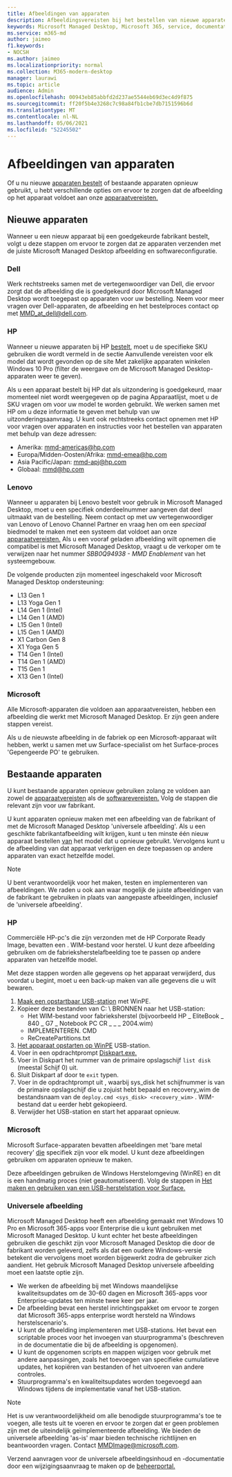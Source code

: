 ```yaml
---
title: Afbeeldingen van apparaten
description: Afbeeldingsvereisten bij het bestellen van nieuwe apparaten of het hergebruiken van bestaande apparaten
keywords: Microsoft Managed Desktop, Microsoft 365, service, documentatie
ms.service: m365-md
author: jaimeo
f1.keywords:
- NOCSH
ms.author: jaimeo
ms.localizationpriority: normal
ms.collection: M365-modern-desktop
manager: laurawi
ms.topic: article
audience: Admin
ms.openlocfilehash: 00943eb85abbfd2d237ae5544eb69d3ec4d9f875
ms.sourcegitcommit: ff20f5b4e3268c7c98a84fb1cbe7db7151596b6d
ms.translationtype: MT
ms.contentlocale: nl-NL
ms.lasthandoff: 05/06/2021
ms.locfileid: "52245502"
---
```

# <a name="device-images"></a>Afbeeldingen van apparaten


Of u nu nieuwe [](#existing-devices) [apparaten bestelt](#new-devices) of bestaande apparaten opnieuw gebruikt, u hebt verschillende opties om ervoor te zorgen dat de afbeelding op het apparaat voldoet aan onze [apparaatvereisten.](device-requirements.md#check-hardware-requirements)

## <a name="new-devices"></a>Nieuwe apparaten
Wanneer u een nieuw [](device-requirements.md#minimum-requirements)apparaat bij een goedgekeurde fabrikant bestelt, volgt u deze stappen om ervoor te zorgen dat ze apparaten verzenden met de juiste Microsoft Managed Desktop afbeelding en softwareconfiguratie.

### <a name="dell"></a>Dell
Werk rechtstreeks samen met de vertegenwoordiger van Dell, die ervoor zorgt dat de afbeelding die is goedgekeurd door Microsoft Managed Desktop wordt toegepast op apparaten voor uw bestelling. Neem voor meer vragen over Dell-apparaten, de afbeelding en het bestelproces contact op met MMD_at_dell@dell.com.

### <a name="hp"></a>HP 
Wanneer u nieuwe apparaten bij HP [bestelt,](https://www.microsoft.com/windowsforbusiness/view-all-devices) moet u de specifieke SKU gebruiken die wordt vermeld in de sectie Aanvullende vereisten voor elk model dat wordt gevonden op de site Met zakelijke apparaten winkelen Windows 10 Pro (filter de weergave om de Microsoft Managed Desktop-apparaten weer te geven).

Als u een apparaat bestelt bij HP dat [](customizing.md) als uitzondering is goedgekeurd, maar momenteel niet wordt weergegeven op de pagina Apparaatlijst, moet u de SKU vragen om voor uw model te worden gebruikt. We werken samen met HP om u deze informatie te geven met behulp van uw uitzonderingsaanvraag. U kunt ook rechtstreeks contact opnemen met HP voor vragen over apparaten en instructies voor het bestellen van apparaten met behulp van deze adressen:
 
- Amerika: mmd-americas@hp.com
- Europa/Midden-Oosten/Afrika: mmd-emea@hp.com
- Asia Pacific/Japan: mmd-apj@hp.com
- Globaal: mmd@hp.com

### <a name="lenovo"></a>Lenovo
Wanneer u apparaten bij Lenovo bestelt voor gebruik in Microsoft Managed Desktop, moet u een specifiek onderdeelnummer aangeven dat deel uitmaakt van de bestelling. Neem contact op met uw vertegenwoordiger van Lenovo of Lenovo Channel Partner en vraag hen om een *speciaal* biedmodel te maken met een systeem dat voldoet aan onze [apparaatvereisten.](device-requirements.md#minimum-requirements) Als u een vooraf geladen afbeelding wilt opnemen die compatibel is met Microsoft Managed Desktop, vraagt u de verkoper om te verwijzen naar het nummer *SBB0Q94938 - MMD Enablement* van het systeemgebouw.

De volgende producten zijn momenteel ingeschakeld voor Microsoft Managed Desktop ondersteuning:

- L13 Gen 1
- L13 Yoga Gen 1
- L14 Gen 1 (Intel)
- L14 Gen 1 (AMD)
- L15 Gen 1 (Intel)
- L15 Gen 1 (AMD)
- X1 Carbon Gen 8
- X1 Yoga Gen 5
- T14 Gen 1 (Intel)
- T14 Gen 1 (AMD)
- T15 Gen 1
- X13 Gen 1 (Intel)


### <a name="microsoft"></a>Microsoft
Alle Microsoft-apparaten die voldoen aan apparaatvereisten, hebben een afbeelding die werkt met Microsoft Managed Desktop. Er zijn geen andere stappen vereist.

Als u de nieuwste afbeelding in de fabriek op een Microsoft-apparaat wilt hebben, werkt u samen met uw Surface-specialist om het Surface-proces 'Gepengeerde PO' te gebruiken.

## <a name="existing-devices"></a>Bestaande apparaten

U kunt bestaande apparaten opnieuw gebruiken zolang ze voldoen aan zowel de [apparaatvereisten](device-requirements.md#minimum-requirements) als de [softwarevereisten.](device-requirements.md#installed-software) Volg de stappen die relevant zijn voor uw fabrikant.

U kunt apparaten opnieuw maken met een afbeelding van de fabrikant of met de Microsoft Managed Desktop 'universele afbeelding'. Als u een geschikte fabrikantafbeelding wilt krijgen, kunt u ten minste één nieuw apparaat bestellen [van](#new-devices) het model dat u opnieuw gebruikt. Vervolgens kunt u de afbeelding van dat apparaat verkrijgen en deze toepassen op andere apparaten van exact hetzelfde model.

> [!NOTE]
> U bent verantwoordelijk voor het maken, testen en implementeren van afbeeldingen. We raden u ook aan waar mogelijk de juiste afbeeldingen van de fabrikant te gebruiken in plaats van aangepaste afbeeldingen, inclusief de 'universele afbeelding'.

### <a name="hp"></a>HP

Commerciële HP-pc's die zijn verzonden met de HP Corporate Ready Image, bevatten een . WIM-bestand voor herstel. U kunt deze afbeelding gebruiken om de fabrieksherstelafbeelding toe te passen op andere apparaten van hetzelfde model.

Met deze stappen worden alle gegevens op het apparaat verwijderd, dus voordat u begint, moet u een back-up maken van alle gegevens die u wilt bewaren.

1. [Maak een opstartbaar USB-station](https://docs.microsoft.com/windows-hardware/manufacture/desktop/winpe-create-usb-bootable-drive) met WinPE.
2. Kopieer deze bestanden van C: \\ BRONNEN naar het USB-station:
    - Het WIM-bestand voor fabrieksherstel (bijvoorbeeld HP \_ EliteBook \_ 840 \_ G7 \_ Notebook PC CR \_ \_ \_ 2004.wim)
    - IMPLEMENTEREN. CMD
    - ReCreatePartitions.txt
3. [Het apparaat opstarten op WinPE](https://store.hp.com/us/en/tech-takes/how-to-boot-from-usb-drive-on-windows-10-pcs) USB-station.
4. Voer in een opdrachtprompt [Diskpart.exe. ](https://docs.microsoft.com/windows-server/administration/windows-commands/diskpart#additional-references)
5. Voer in Diskpart het nummer van de primaire opslagschijf `list disk` (meestal Schijf 0) uit.
6. Sluit Diskpart af door te `exit` typen.
7. Voer in de opdrachtprompt uit , waarbij sys_disk het schijfnummer is van de primaire opslagschijf die u zojuist hebt bepaald en recovery_wim de bestandsnaam van de `deploy.cmd <sys_disk> <recovery_wim>` .   WIM-bestand dat u eerder hebt gekopieerd.
8. Verwijder het USB-station en start het apparaat opnieuw.

### <a name="microsoft"></a>Microsoft 

Microsoft Surface-apparaten bevatten afbeeldingen met 'bare metal recovery' [die](https://support.microsoft.com/en-us/surfacerecoveryimage) specifiek zijn voor elk model. U kunt deze afbeeldingen gebruiken om apparaten opnieuw te maken.

Deze afbeeldingen gebruiken de Windows Herstelomgeving (WinRE) en dit is een handmatig proces (niet geautomatiseerd). Volg de stappen in [Het maken en gebruiken van een USB-herstelstation voor Surface.](https://support.microsoft.com/surface/creating-and-using-a-usb-recovery-drive-for-surface-677852e2-ed34-45cb-40ef-398fc7d62c07)


### <a name="universal-image"></a>Universele afbeelding
Microsoft Managed Desktop heeft een afbeelding gemaakt met Windows 10 Pro en Microsoft 365-apps voor Enterprise die u kunt gebruiken met Microsoft Managed Desktop. U kunt echter het beste afbeeldingen gebruiken die geschikt zijn voor Microsoft Managed Desktop die door de fabrikant worden geleverd, zelfs als dat een oudere Windows-versie betekent die vervolgens moet worden bijgewerkt zodra de gebruiker zich aandient. Het gebruik Microsoft Managed Desktop universele afbeelding moet een laatste optie zijn.

- We werken de afbeelding bij met Windows maandelijkse kwaliteitsupdates om de 30-60 dagen en Microsoft 365-apps voor Enterprise-updates ten minste twee keer per jaar.
- De afbeelding bevat een herstel inrichtingspakket om ervoor te zorgen dat Microsoft 365-apps enterprise wordt hersteld na Windows herstelscenario's.
- U kunt de afbeelding implementeren met USB-stations. Het bevat een scriptable proces voor het invoegen van stuurprogramma's (beschreven in de documentatie die bij de afbeelding is opgenomen).
- U kunt de opgenomen scripts en mappen wijzigen voor gebruik met andere aanpassingen, zoals het toevoegen van specifieke cumulatieve updates, het kopiëren van bestanden of het uitvoeren van andere controles.
- Stuurprogramma's en kwaliteitsupdates worden toegevoegd aan Windows tijdens de implementatie vanaf het USB-station.

> [!NOTE]
> Het is uw verantwoordelijkheid om alle benodigde stuurprogramma's toe te voegen, alle tests uit te voeren en ervoor te zorgen dat er geen problemen zijn met de uiteindelijk geïmplementeerde afbeelding. We bieden de universele afbeelding 'as-is' maar bieden technische richtlijnen en beantwoorden vragen. Contact MMDImage@microsoft.com.

Verzend aanvragen voor de universele afbeeldingsinhoud en -documentatie door een wijzigingsaanvraag te maken op de [beheerportal.](../get-started/access-admin-portal.md)


